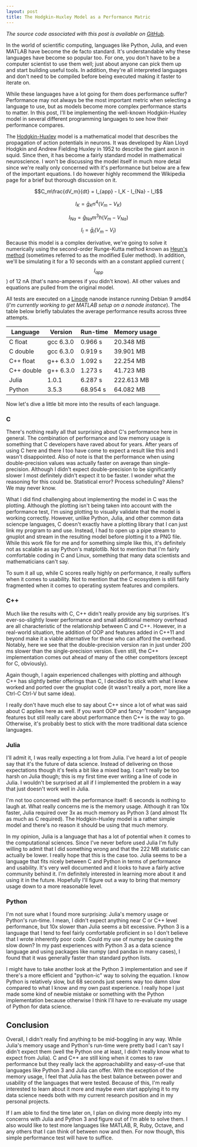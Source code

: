 ```yaml
---
layout: post
title: The Hodgkin-Huxley Model as a Performance Matric
---
```


<i>The source code associated with this post is available on
[GitHub](https://github.com/Jsvcycling/hh-perf).</i>

In the world of scientific computing, languages like Python, Julia, and even
MATLAB have become the de facto standard. It's understandable why these
languages have become so popular too. For one, you don't have to be a computer
scientist to use them well; just about anyone can pick them up and start
building useful tools. In addition, they're all interpreted languages and don't
need to be compiled before being executed making it faster to iterate on.

While these languages have a lot going for them does performance suffer?
Performance may not always be the most important metric when selecting a
language to use, but as models become more complex performance starts to matter.
In this post, I'll be implementing the well-known Hodgkin-Huxley model in
several different programming languages to see how their performance compares.

The [Hodgkin-Huxley](https://en.wikipedia.org/wiki/Hodgkin%E2%80%93Huxley_model)
model is a mathematical model that describes the propagation of action
potentials in neurons. It was developed by Alan Lloyd Hodgkin and Andrew
Fielding Huxley in 1952 to describe the giant axon in squid. Since then, it has
become a fairly standard model in mathematical neuroscience. I won't be
discussing the model itself in much more detail since we're really only
concerned with it's performance but below are a few of the important
equations. I do however highly recommend the Wikipedia page for a brief but
thorough discussion on it.

$$C_m\frac{dV_m}{dt} = I_{app} - I_K - I_{Na} - I_l$$

$$I_K = \bar{g}_Kn^4(V_m - V_K)$$

$$I_{Na} = \bar{g}_{Na}m^3h(V_m - V_{Na})$$

$$I_l = \bar{g}_l(V_m - V_l)$$

Because this model is a complex derivative, we're going to solve it numerically
using the second-order Runge-Kutta method known as [Heun's
method](https://en.wikipedia.org/wiki/Heun's_method) (sometimes referred to as
the modified Euler method). In addition, we'll be simulating it for a 10 seconds
with an a constant applied current ($$I_{app}$$) of 12 nA (that's nano-amperes
if you didn't know). All other values and equations are pulled from the original
model.

All tests are executed on a [Linode](https://www.linode.com/) nanode instance
running Debian 9 amd64 (<i>I'm currently working to get MATLAB setup on a nanode
instance</i>). The table below briefly tabulates the average performance results
across three attempts.

| Language   | Version   | Run-time | Memory usage |
|------------|-----------|----------|--------------|
| C float    | gcc 6.3.0 | 0.966 s  | 20.348 MB    |
| C double   | gcc 6.3.0 | 0.919 s  | 39.901 MB    |
| C++ float  | g++ 6.3.0 | 1.092 s  | 22.254 MB    |
| C++ double | g++ 6.3.0 | 1.273 s  | 41.723 MB    |
| Julia      | 1.0.1     | 6.287 s  | 222.613 MB   |
| Python     | 3.5.3     | 68.954 s | 64.082 MB    |

Now let's dive a little bit more into the results of each language.

<h3>C</h3>

There's nothing really all that surprising about C's performance here in
general. The combination of performance and low memory usage is something that C
developers have raved about for years. After years of using C here and there I
too have come to expect a result like this and I wasn't disappointed. Also of
note is that the performance when using double-precision values was actually
faster on average than single-precision. Although I didn't expect
double-precision to be significantly slower I most definitely didn't expect it
to be faster. I wonder what the reasoning for this could be. Statistical error?
Process scheduling? Aliens? We may never know.

What I did find challenging about implementing the model in C was the
plotting. Although the plotting isn't being taken into account with the
performance test, I'm using plotting to visually validate that the model is
working correctly. However, unlike Python, Julia, and other common data sciencpe
languages, C doesn't exactly have a plotting library that I can just link my
program to and use. Instead, I had to open up a pipe stream to gnuplot and
stream in the resulting model before plotting it to a PNG file. While this work
file for me and for something simple like this, it's definitely not as scalable
as say Python's matplotlib. Not to mention that I'm fairly comfortable coding in
C and Linux, something that many data scientists and mathematicians can't say.

To sum it all up, while C scores really highly on performance, it really suffers
when it comes to usability. Not to mention that the C ecosystem is still fairly
fragmented when it comes to operating system features and compilers.

<h3>C++</h3>

Much like the results with C, C++ didn't really provide any big surprises. It's
ever-so-slightly lower performance and small additional memory overhead are all
characteristic of the relationship between C and C++. However, in a real-world
situation, the addition of OOP and features added in C++11 and beyond make it a
viable alternative for those who can afford the overhead. Notably, here we see
that the double-precision version ran in just under 200 ms slower than the
single-precision version. Even still, the C++ implementation comes out ahead of
many of the other competitors (except for C, obviously).

Again though, I again experienced challenges with plotting and although C++ has
slightly better offerings than C, I decided to stick with what I knew worked and
ported over the gnuplot code (it wasn't really a port, more like a Ctrl-C Ctrl-V
but same idea).

I really don't have much else to say about C++ since a lot of what was said
about C applies here as well. If you want OOP and fancy "modern" language
features but still really care about performance then C++ is the way to
go. Otherwise, it's probably best to stick with the more traditional data
science languages.

<h3>Julia</h3>

I'll admit it, I was really expecting a lot from Julia. I've heard a lot of
people say that it's the future of data science. Instead of delivering on those
expectations though it's feels a bit like a mixed bag. I can't really be too
harsh on Julia though; this is my first time ever writing a line of code in
Julia. I wouldn't be surprised at all if I implemented the problem in a way that
just doesn't work well in Julia.

I'm not too concerned with the performance itself: 6 seconds is nothing to laugh
at. What really concerns me is the memory usage. Although it ran 10x faster,
Julia required over 3x as much memory as Python 3 (and almost 11x as much as C
required). The Hodgkin-Huxley model is a rather simple model and there's no
reason it should be using that much memory.

In my opinion, Julia is a language that has a lot of potential when it comes to
the computational sciences. Since I've never before used Julia I'm fully willing
to admit that I did something wrong and that the 222 MB statistic can actually
be lower. I really hope that this is the case too. Julia seems to be a language
that fits nicely between C and Python in terms of performance and
usability. It's very well documented and it looks to have a fairly active
community behind it. I'm definitely interested in learning more about it and
using it in the future. Hopefully I'll figure out a way to bring that memory
usage down to a more reasonable level.

<h3>Python</h3>

I'm not sure what I found more surprising: Julia's memory usage or Python's
run-time. I mean, I didn't expect anything near C or C++ level performance, but
10x slower than Julia seems a bit excessive. Python 3 is a language that I tend
to feel fairly comfortable proficient in so I don't believe that I wrote
inherently poor code. Could my use of numpy be causing the slow down? In my past
experiences with Python 3 as a data science language and using packages like
numpy (and pandas in many cases), I found that it was generally faster than
standard python lists.

I might have to take another look at the Python 3 implementation and see if
there's a more efficient and "python-ic" way to solving the equation. I know
Python is relatively slow, but 68 seconds just seems way too damn slow compared
to what I know and my own past experience. I really hope I just made some kind
of newbie mistake or something with the Python implementation because otherwise
I think I'll have to re-evaluate my usage of Python for data science.

<h2>Conclusion</h2>

Overall, I didn't really find anything to be mid-boggling in any way. While
Julia's memory usage and Python's run-time were pretty bad I can't say I didn't
expect them (well the Python one at least, I didn't really know what to expect
from Julia). C and C++ are still king when it comes to raw performance but they
really lack the approachability and easy-of-use that languages like Python 3 and
Julia can offer. With the exception of the memory usage, I feel that Julia has
the best balance between power and usability of the languages that were
tested. Because of this, I'm really interested to learn about it more and maybe
even start applying it to my data science needs both with my current research
position and in my personal projects.

If I am able to find the time later on, I plan on diving more deeply into my
concerns with Julia and Python 3 and figure out of I'm able to solve them. I
also would like to test more languages like MATLAB, R, Ruby, Octave, and any
others that I can think of between now and then. For now though, this simple
performance test will have to suffice.
